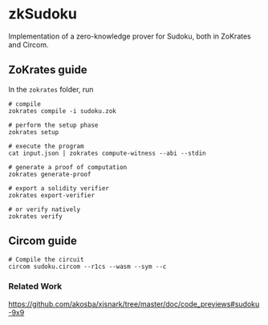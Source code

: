 # zkSudoku
Implementation of a zero-knowledge prover for Sudoku, both in ZoKrates and Circom.

## ZoKrates guide
In the `zokrates` folder, run
```
# compile
zokrates compile -i sudoku.zok

# perform the setup phase
zokrates setup

# execute the program
cat input.json | zokrates compute-witness --abi --stdin

# generate a proof of computation
zokrates generate-proof

# export a solidity verifier
zokrates export-verifier

# or verify natively
zokrates verify

```

## Circom guide
```
# Compile the circuit
circom sudoku.circom --r1cs --wasm --sym --c

```

### Related Work
https://github.com/akosba/xjsnark/tree/master/doc/code_previews#sudoku-9x9

